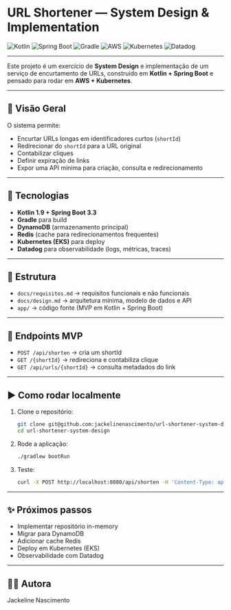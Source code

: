 # URL Shortener — System Design & Implementation

![Kotlin](https://img.shields.io/badge/Kotlin-1.9-blue?logo=kotlin)
![Spring Boot](https://img.shields.io/badge/Spring%20Boot-3.3-brightgreen?logo=springboot)
![Gradle](https://img.shields.io/badge/Gradle-8.8-02303A?logo=gradle)
![AWS](https://img.shields.io/badge/AWS-Cloud-orange?logo=amazonaws)
![Kubernetes](https://img.shields.io/badge/Kubernetes-EKS-326CE5?logo=kubernetes)
![Datadog](https://img.shields.io/badge/Observability-Datadog-632CA6?logo=datadog)

---

Este projeto é um exercício de **System Design** e implementação de um serviço de encurtamento de URLs, construído em **Kotlin + Spring Boot** e pensado para rodar em **AWS + Kubernetes**.

---

## 📌 Visão Geral
O sistema permite:
- Encurtar URLs longas em identificadores curtos (`shortId`)
- Redirecionar do `shortId` para a URL original
- Contabilizar cliques
- Definir expiração de links
- Expor uma API mínima para criação, consulta e redirecionamento

---

## 🚀 Tecnologias
- **Kotlin 1.9 + Spring Boot 3.3**
- **Gradle** para build
- **DynamoDB** (armazenamento principal)
- **Redis** (cache para redirecionamentos frequentes)
- **Kubernetes (EKS)** para deploy
- **Datadog** para observabilidade (logs, métricas, traces)

---

## 📂 Estrutura
- `docs/requisitos.md` → requisitos funcionais e não funcionais
- `docs/design.md` → arquitetura mínima, modelo de dados e API
- `app/` → código fonte (MVP em Kotlin + Spring Boot)

---

## 🔑 Endpoints MVP
- `POST /api/shorten` → cria um shortId
- `GET /{shortId}` → redireciona e contabiliza clique
- `GET /api/urls/{shortId}` → consulta metadados do link

---

## ▶️ Como rodar localmente
1. Clone o repositório:
   ```bash
   git clone git@github.com:jackelinenascimento/url-shortener-system-design.git
   cd url-shortener-system-design
   ```

2. Rode a aplicação:
   ```bash
   ./gradlew bootRun
   ```

3. Teste:
   ```bash
   curl -X POST http://localhost:8080/api/shorten -H 'Content-Type: application/json' -d '{"url":"https://github.com/jackelinenascimento"}'
   ```
   
---

## ✨ Próximos passos

- Implementar repositório in-memory
- Migrar para DynamoDB
- Adicionar cache Redis
- Deploy em Kubernetes (EKS)
- Observabilidade com Datadog

---

## 👩‍💻 Autora

Jackeline Nascimento